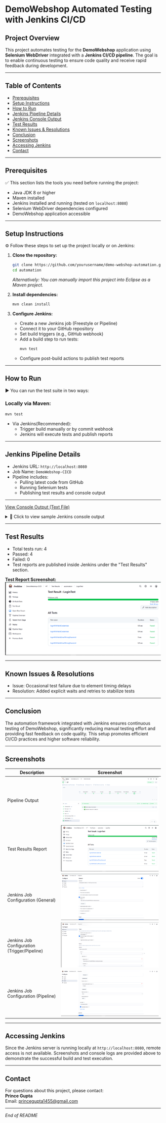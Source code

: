 # DemoWebshop Automated Testing with Jenkins CI/CD

## Project Overview
This project automates testing for the **DemoWebshop** application using **Selenium WebDriver** integrated with a **Jenkins CI/CD pipeline**. The goal is to enable continuous testing to ensure code quality and receive rapid feedback during development.

---

## Table of Contents
- [Prerequisites](#prerequisites)
- [Setup Instructions](#setup-instructions)
- [How to Run](#how-to-run)
- [Jenkins Pipeline Details](#jenkins-pipeline-details)
- [Jenkins Console Output](#jenkins-console-output)
- [Test Results](#test-results)
- [Known Issues & Resolutions](#known-issues--resolutions)
- [Conclusion](#conclusion)
- [Screenshots](#screenshots)
- [Accessing Jenkins](#accessing-jenkins)
- [Contact](#contact)

---

## Prerequisites
✅ This section lists the tools you need before running the project:

- Java JDK 8 or higher  
- Maven installed  
- Jenkins installed and running (tested on `localhost:8080`)  
- Selenium WebDriver dependencies configured  
- DemoWebshop application accessible  

---

## Setup Instructions

⚙️ Follow these steps to set up the project locally or on Jenkins:

1. **Clone the repository:**
    ```bash
    git clone https://github.com/yourusername/demo-webshop-automation.git
    cd automation
    ```
    *Alternatively: You can manually import this project into Eclipse as a Maven project.*

2. **Install dependencies:**
    ```bash
    mvn clean install
    ```

3. **Configure Jenkins:**
    - Create a new Jenkins job (Freestyle or Pipeline)
    - Connect it to your GitHub repository
    - Set build triggers (e.g., GitHub webhook)
    - Add a build step to run tests:
      ```bash
      mvn test
      ```
    - Configure post-build actions to publish test reports

---

## How to Run

▶️ You can run the test suite in two ways:

### Locally via Maven:
```bash
mvn test

```
    
- Via Jenkins(Recommended):
    - Trigger build manually or by commit webhook
    - Jenkins will execute tests and publish reports

---

## Jenkins Pipeline Details
- Jenkins URL: `http://localhost:8080`  
- Job Name: `DemoWebshop-CICD`  
- Pipeline includes:
    - Pulling latest code from GitHub
    - Running Selenium tests
    - Publishing test results and console output

---

[View Console Output (Text File)](../images/consolelog-output.txt)
<details>
<summary>🔧 Click to view sample Jenkins console output</summary>
Started by user Prince Gupta
Obtained Jenkinsfile from Git
Running on Jenkins node
🔧 Compiling the code...
🚀 Running TestNG in parallel on Chrome & Edge...

[INFO] Running TestSuite
[INFO] Tests run: 4, Failures: 0, Errors: 0, Skipped: 0
✅ Pipeline execution complete.
Finished: SUCCESS

</details>





---

## Test Results
- Total tests run: 4
- Passed: 4  
- Failed: 0  
- Test reports are published inside Jenkins under the "Test Results" section.  

**Test Report Screenshot:**  
![Test Report](images/LoginTestcase-report.png)

---

## Known Issues & Resolutions
- Issue: Occasional test failure due to element timing delays  
- Resolution: Added explicit waits and retries to stabilize tests  

---

## Conclusion
The automation framework integrated with Jenkins ensures continuous testing of DemoWebshop, significantly reducing manual testing effort and providing fast feedback on code quality. This setup promotes efficient CI/CD practices and higher software reliability.

---

## Screenshots

| Description             | Screenshot                                  |
|------------------------|--------------------------------------------|
| Pipeline Output    | ![Console](images/Pipeline-output.png)        |
| Test Results Report       | ![Report](images/LoginTestcase-report.png)   |
| Jenkins Job Configuration (General) | ![Job Config](images/jenkins-job-config-1.png) |
| Jenkins Job Configuration (Trigger/Pipeline) | ![Job Config](images/jenkins-job-config-2.png) |
| Jenkins Job Configuration (Pipeline) | ![Job Config](images/jenkins-job-config-3.png) |

---

## Accessing Jenkins
Since the Jenkins server is running locally at `http://localhost:8080`, remote access is not available. Screenshots and console logs are provided above to demonstrate the successful build and test execution.

---

## Contact
For questions about this project, please contact:  
**Prince Gupta**  
Email: princegupta1455@gmail.com  

---

*End of README*
